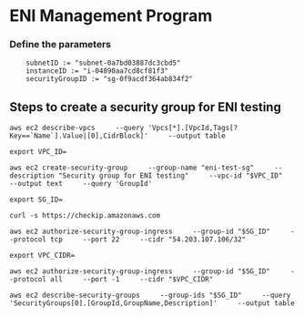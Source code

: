 # ENI Management Program

### Define the parameters

```
	subnetID := "subnet-0a7bd03887dc3cbd5"
	instanceID := "i-04890aa7cd8cf81f3"
	securityGroupID := "sg-0f9acdf364ab834f2"
```

## Steps to create a security group for ENI testing

```
aws ec2 describe-vpcs     --query 'Vpcs[*].[VpcId,Tags[?Key==`Name`].Value|[0],CidrBlock]'     --output table
```

```
export VPC_ID=
```

```
aws ec2 create-security-group     --group-name "eni-test-sg"     --description "Security group for ENI testing"     --vpc-id "$VPC_ID"     --output text     --query 'GroupId'
```

```
export SG_ID=
```

```
curl -s https://checkip.amazonaws.com
```

```
aws ec2 authorize-security-group-ingress     --group-id "$SG_ID"     --protocol tcp     --port 22     --cidr "54.203.107.106/32"
```

```
export VPC_CIDR=
```

```
aws ec2 authorize-security-group-ingress     --group-id "$SG_ID"     --protocol all     --port -1     --cidr "$VPC_CIDR"
```

```
aws ec2 describe-security-groups     --group-ids "$SG_ID"     --query 'SecurityGroups[0].[GroupId,GroupName,Description]'     --output table
```

